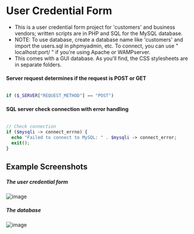 # User Credential Form
  * This is a user credential form project for 'customers' and business vendors; written scripts are in PHP and SQL for the MySQL database.
  * NOTE: To use database, create a database name like 'customers' and import the users.sql in phpmyadmin, etc. To connect, you can use 
  " localhost:port/ " if you're using Apache or WAMPserver.
  * This comes with a GUI database. As you'll find, the CSS stylesheets are in separate folders.


#### Server request determines if the request is POST or GET
```php

if ($_SERVER["REQUEST_METHOD"] == "POST") 

```

#### SQL server check connection with error handling
```php

// Check connection
if ($mysqli -> connect_errno) {
  echo "Failed to connect to MySQL: " . $mysqli -> connect_error;
  exit();
}

```

## Example Screenshots

##### The user credential form  
![image](https://user-images.githubusercontent.com/36749450/95667495-f7e33680-0b34-11eb-9a0e-95e208365784.png)

##### The database
![image](https://user-images.githubusercontent.com/36749450/95667479-ce2a0f80-0b34-11eb-8dff-d17541983f32.png)
